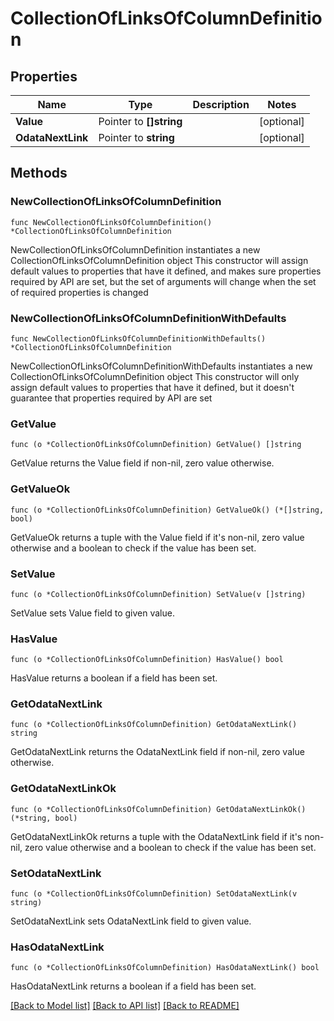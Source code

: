 # CollectionOfLinksOfColumnDefinition

## Properties

Name | Type | Description | Notes
------------ | ------------- | ------------- | -------------
**Value** | Pointer to **[]string** |  | [optional] 
**OdataNextLink** | Pointer to **string** |  | [optional] 

## Methods

### NewCollectionOfLinksOfColumnDefinition

`func NewCollectionOfLinksOfColumnDefinition() *CollectionOfLinksOfColumnDefinition`

NewCollectionOfLinksOfColumnDefinition instantiates a new CollectionOfLinksOfColumnDefinition object
This constructor will assign default values to properties that have it defined,
and makes sure properties required by API are set, but the set of arguments
will change when the set of required properties is changed

### NewCollectionOfLinksOfColumnDefinitionWithDefaults

`func NewCollectionOfLinksOfColumnDefinitionWithDefaults() *CollectionOfLinksOfColumnDefinition`

NewCollectionOfLinksOfColumnDefinitionWithDefaults instantiates a new CollectionOfLinksOfColumnDefinition object
This constructor will only assign default values to properties that have it defined,
but it doesn't guarantee that properties required by API are set

### GetValue

`func (o *CollectionOfLinksOfColumnDefinition) GetValue() []string`

GetValue returns the Value field if non-nil, zero value otherwise.

### GetValueOk

`func (o *CollectionOfLinksOfColumnDefinition) GetValueOk() (*[]string, bool)`

GetValueOk returns a tuple with the Value field if it's non-nil, zero value otherwise
and a boolean to check if the value has been set.

### SetValue

`func (o *CollectionOfLinksOfColumnDefinition) SetValue(v []string)`

SetValue sets Value field to given value.

### HasValue

`func (o *CollectionOfLinksOfColumnDefinition) HasValue() bool`

HasValue returns a boolean if a field has been set.

### GetOdataNextLink

`func (o *CollectionOfLinksOfColumnDefinition) GetOdataNextLink() string`

GetOdataNextLink returns the OdataNextLink field if non-nil, zero value otherwise.

### GetOdataNextLinkOk

`func (o *CollectionOfLinksOfColumnDefinition) GetOdataNextLinkOk() (*string, bool)`

GetOdataNextLinkOk returns a tuple with the OdataNextLink field if it's non-nil, zero value otherwise
and a boolean to check if the value has been set.

### SetOdataNextLink

`func (o *CollectionOfLinksOfColumnDefinition) SetOdataNextLink(v string)`

SetOdataNextLink sets OdataNextLink field to given value.

### HasOdataNextLink

`func (o *CollectionOfLinksOfColumnDefinition) HasOdataNextLink() bool`

HasOdataNextLink returns a boolean if a field has been set.


[[Back to Model list]](../README.md#documentation-for-models) [[Back to API list]](../README.md#documentation-for-api-endpoints) [[Back to README]](../README.md)


